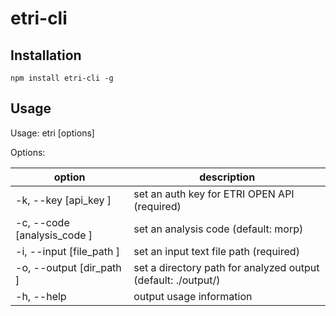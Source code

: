 # etri-cli

## Installation

```
npm install etri-cli -g
```

## Usage

Usage: etri [options]

Options:

| option      | description                |
|-----------------------------|---------------------------------------------------------------|
| -k, --key [api_key ]        | set an auth key for ETRI OPEN API (required) 
| -c, --code [analysis_code ] | set an analysis code (default: morp)                          |
| -i, --input [file_path ]    | set an input text file path (required)                        |
| -o, --output [dir_path ]    | set a directory path for analyzed output (default: ./output/) |
| -h, --help                  | output usage information                                      |
